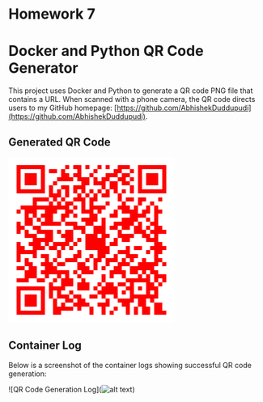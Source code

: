 # Homework 7
# Docker and Python QR Code Generator

This project uses Docker and Python to generate a QR code PNG file that contains a URL. When scanned with a phone camera, the QR code directs users to my GitHub homepage: [https://github.com/AbhishekDuddupudi](https://github.com/AbhishekDuddupudi).

## Generated QR Code

![My QR Code](qr_codes/qr_20250401_191651.png)

## Container Log

Below is a screenshot of the container logs showing successful QR code generation:

![QR Code Generation Log](![alt text](image.png))
